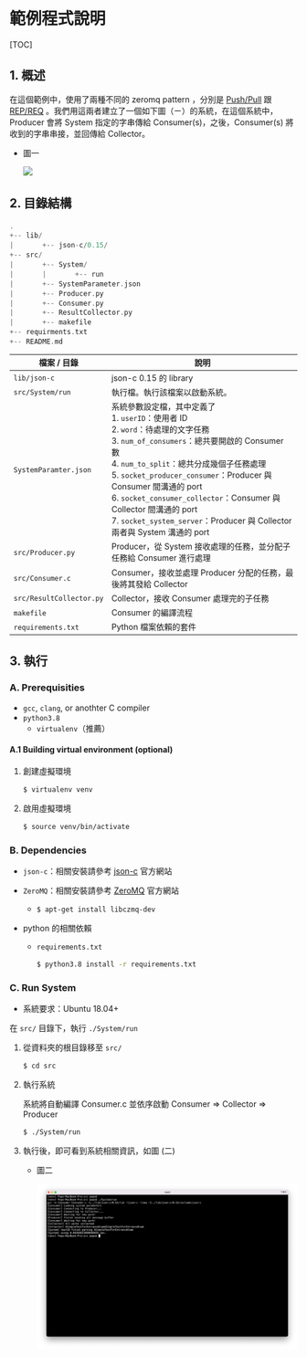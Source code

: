 # 範例程式說明

[TOC]

## 1. 概述

在這個範例中，使用了兩種不同的 zeromq pattern ，分別是 [Push/Pull](https://learning-0mq-with-pyzmq.readthedocs.io/en/latest/pyzmq/patterns/pushpull.html) 跟 [REP/REQ](https://learning-0mq-with-pyzmq.readthedocs.io/en/latest/pyzmq/patterns/client_server.html) 。我們用這兩者建立了一個如下圖（ㄧ）的系統，在這個系統中，Producer 會將 System 指定的字串傳給 Consumer(s)，之後，Consumer(s) 將收到的字串串接，並回傳給 Collector。

* 圖一

  ![](./resources/exampleGIF.gif)

## 2. 目錄結構

```c
.
+-- lib/
|		+-- json-c/0.15/	
+-- src/
|		+-- System/
|		|		+-- run
|		+-- SystemParameter.json
|		+-- Producer.py
|		+-- Consumer.py
|		+-- ResultCollector.py
|		+-- makefile
+-- requirments.txt
+-- README.md

```

| 檔案 / 目錄                  | 說明                                                         |
| ---------------------------- | ------------------------------------------------------------ |
| ```lib/json-c```             | json-c 0.15 的 library                                       |
| ```src/System/run```         | 執行檔。執行該檔案以啟動系統。                               |
| ```SystemParamter.json```    | 系統參數設定檔，其中定義了 <br />1. ```userID```：使用者 ID<br />2. ```word```：待處理的文字任務<br />3. ```num_of_consumers```：總共要開啟的 Consumer 數<br />4. ```num_to_split```：總共分成幾個子任務處理<br />5. ```socket_producer_consumer```：Producer 與 Consumer 間溝通的 port<br />6. ```socket_consumer_collector```：Consumer 與 Collector 間溝通的 port<br />7. ```socket_system_server```：Producer 與 Collector 兩者與 System 溝通的  port |
| ```src/Producer.py```        | Producer，從 System 接收處理的任務，並分配子任務給 Consumer 進行處理 |
| ```src/Consumer.c```         | Consumer，接收並處理 Producer 分配的任務，最後將其發給 Collector |
| ```src/ResultCollector.py``` | Collector，接收 Consumer 處理完的子任務                      |
| ```makefile```               | Consumer 的編譯流程                                          |
| ```requirements.txt```       | Python 檔案依賴的套件                                        |



## 3. 執行

### A. Prerequisities

* ```gcc```, ```clang```, or anothter C compiler
* ```python3.8```
  * ```virtualenv```（推薦）

#### A.1 Building virtual environment (optional)

1. 創建虛擬環境

   ```bash
   $ virtualenv venv
   ```

2. 啟用虛擬環境

   ```bash
   $ source venv/bin/activate
   ```

### B. Dependencies

* ```json-c```：相關安裝請參考 [json-c](https://json-c.github.io/json-c/json-c-0.15/doc/html/index.html) 官方網站

* ```ZeroMQ```：相關安裝請參考 [ZeroMQ](https://zeromq.org/) 官方網站
  * ```bash
    $ apt-get install libczmq-dev
    ```

* python 的相關依賴

  * ```requirements.txt```

    ```bash
    $ python3.8 install -r requirements.txt
    ```



### C. Run System
* 系統要求：Ubuntu 18.04+

在 `src/` 目錄下，執行 `./System/run`	

1. 從資料夾的根目錄移至 ```src/```

   ```bash
   $ cd src
   ```

2. 執行系統

   系統將自動編譯 Consumer.c 並依序啟動 Consumer => Collector => Producer

   ```bash
   $ ./System/run
   ```

3. 執行後，即可看到系統相關資訊，如圖 (二)

   * 圖二

     ![image-20211106021013798](./resources/result.png)

     
